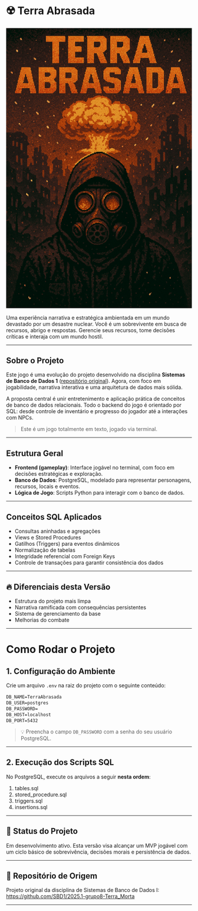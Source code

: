 
# ☢️ Terra Abrasada 

![](docs\Capa.png)


Uma experiência narrativa e estratégica ambientada em um mundo devastado por um desastre nuclear. Você é um sobrevivente em busca de recursos, abrigo e respostas. Gerencie seus recursos, tome decisões críticas e interaja com um mundo hostil.

---

## Sobre o Projeto

Este jogo é uma evolução do projeto desenvolvido na disciplina **Sistemas de Banco de Dados 1** ([repositório original](https://github.com/SBD1/2025.1-grupo8-Terra_Morta)). Agora, com foco em jogabilidade, narrativa interativa e uma arquitetura de dados mais sólida.

A proposta central é unir entretenimento e aplicação prática de conceitos de banco de dados relacionais. Todo o backend do jogo é orientado por SQL: desde controle de inventário e progresso do jogador até a interações com NPCs.

> Este é um jogo totalmente em texto, jogado via terminal.

---

## Estrutura Geral

- **Frontend (gameplay)**: Interface jogável no terminal, com foco em decisões estratégicas e exploração.
- **Banco de Dados**: PostgreSQL, modelado para representar personagens, recursos, locais e eventos.
- **Lógica de Jogo**: Scripts Python para interagir com o banco de dados.

---

## Conceitos SQL Aplicados

- Consultas aninhadas e agregações
- Views e Stored Procedures
- Gatilhos (Triggers) para eventos dinâmicos
- Normalização de tabelas
- Integridade referencial com Foreign Keys
- Controle de transações para garantir consistência dos dados

---

## 🔥 Diferenciais desta Versão

- Estrutura do projeto mais limpa
- Narrativa ramificada com consequências persistentes
- Sistema de gerenciamento da base
- Melhorias do combate

---

# Como Rodar o Projeto

## 1. Configuração do Ambiente

Crie um arquivo `.env` na raiz do projeto com o seguinte conteúdo:

```env
DB_NAME=TerraAbrasada
DB_USER=postgres
DB_PASSWORD=
DB_HOST=localhost
DB_PORT=5432
```


> 💡 Preencha o campo `DB_PASSWORD` com a senha do seu usuário PostgreSQL.

---

## 2. Execução dos Scripts SQL

No PostgreSQL, execute os arquivos a seguir **nesta ordem**:

1. tables.sql
2. stored_procedure.sql
3. triggers.sql
4. insertions.sql

-------

## 🚧 Status do Projeto

Em desenvolvimento ativo. Esta versão visa alcançar um MVP jogável com um ciclo básico de sobrevivência, decisões morais e persistência de dados.

---

## 📌 Repositório de Origem

Projeto original da disciplina de Sistemas de Banco de Dados I:  
https://github.com/SBD1/2025.1-grupo8-Terra_Morta

---
